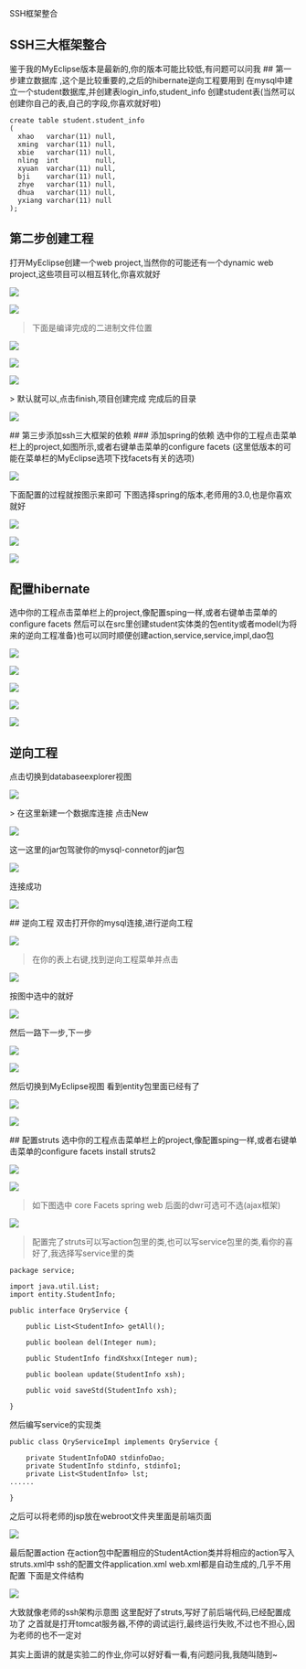 SSH框架整合

SSH三大框架整合
---------------

鉴于我的MyEclipse版本是最新的,你的版本可能比较低,有问题可以问我 \#\#
第一步建立数据库 ,这个是比较重要的,之后的hibernate逆向工程要用到
在mysql中建立一个student数据库,并创建表login_info,student_info
创建student表(当然可以创建你自己的表,自己的字段,你喜欢就好啦)

~~~~~~~~~~~~~~~~~~~~~~~~~~~~~~~~~~~~~~~~~~~~~~~~~~~~~~~~~~~~~~~~~~~~~~~~~~~~~~~~
create table student.student_info
(
  xhao   varchar(11) null,
  xming  varchar(11) null,
  xbie   varchar(11) null,
  nling  int         null,
  xyuan  varchar(11) null,
  bji    varchar(11) null,
  zhye   varchar(11) null,
  dhua   varchar(11) null,
  yxiang varchar(11) null
);
~~~~~~~~~~~~~~~~~~~~~~~~~~~~~~~~~~~~~~~~~~~~~~~~~~~~~~~~~~~~~~~~~~~~~~~~~~~~~~~~

第二步创建工程
--------------

打开MyEclipse创建一个web project,当然你的可能还有一个dynamic web
project,这些项目可以相互转化,你喜欢就好

![](media/46a6e194bed5f36e9ab41f89b8144fdf.png)

![](media/17d7d43c144a6a92404ef4054f7a2fd9.png)

>   下面是编译完成的二进制文件位置

![](media/1deb57f6b38a4b1b5364bca313e49636.png)

![](media/75d76295f4ec4b146cef87ef158fce92.png)

![](media/1fb65e04887f2ed57e722f8cec632ad5.png)

\> 默认就可以,点击finish,项目创建完成 完成后的目录

![](media/87b62b4e85fbae38013d23d00ce37d60.png)

\#\# 第三步添加ssh三大框架的依赖 \#\#\# 添加spring的依赖
选中你的工程点击菜单栏上的project,如图所示,或者右键单击菜单的configure facets
(这里低版本的可能在菜单栏的MyEclipse选项下找facets有关的选项)

![](media/c7a1e303015bcb13a3f0d3bcc82131c9.png)

下面配置的过程就按图示来即可 下图选择spring的版本,老师用的3.0,也是你喜欢就好

![](media/797c82cfde875dabc499291b8aa74e2b.png)

![](media/106ebf59a5200a9df6479df930a81508.png)

![](media/50c8915caa9ca484d9ac34c0b0759e2d.png)

配置hibernate
-------------

选中你的工程点击菜单栏上的project,像配置sping一样,或者右键单击菜单的configure
facets
然后可以在src里创建student实体类的包entity或者model(为将来的逆向工程准备)也可以同时顺便创建action,service,service,impl,dao包

![](media/fb187873a40d4862c7d1da2cc813a80a.png)

![](media/9fb3efa8e8cda10a5ad17bf377bf1d06.png)

![](media/847e81f11eab55db0d0d21def30ed1ed.png)

![](media/fc2934942b0e9a32bbd4856a7c87b6f1.png)

![](media/7ee8b3ead7855c9ee3eb4fb5ad194fbc.png)

逆向工程
--------

点击切换到databaseexplorer视图

![](media/8eb5058b2698f435f1018a5d895c7e16.png)

\> 在这里新建一个数据库连接 点击New

![](media/3015a1ec681d1fd4e4d092add4360b13.png)

这一这里的jar包驾驶你的mysql-connetor的jar包

![](media/4786ba7f87c275e867b2516a04b81b88.png)

连接成功

![](media/e5f75d06d3d1ef082178f8cb6c7384c3.png)

\#\# 逆向工程 双击打开你的mysql连接,进行逆向工程

![](media/8f5ccac33dc3bea76fe0ab9ed4b5a735.png)

>   在你的表上右键,找到逆向工程菜单并点击

![](media/eb8f5b75197d09d1669c9e6d8d11c014.png)

按图中选中的就好

![](media/11da32f667dc3335aadf1c0e6e64d8b0.png)

然后一路下一步,下一步

![](media/36555e4c497581947a8759436b029e3b.png)

![](media/489571d76c370092500898f0656b4c4b.png)

然后切换到MyEclipse视图 看到entity包里面已经有了

![](media/17cc25c87ee0fcbfbc68c66a0fc9f4b7.png)

![](media/a1da242c8b493886a7d0e7fb755f1940.png)

\#\# 配置struts
选中你的工程点击菜单栏上的project,像配置sping一样,或者右键单击菜单的configure
facets install struts2

![](media/77c807bc2d7341246f2c0279dcb60ab4.png)

![](media/a1b46a9e426ef911cb72c8431558e4a8.png)

>   如下图选中 core Facets spring web 后面的dwr可选可不选(ajax框架)

![](media/0f90afbfdae5f65989cc664a3d74c19f.png)

>   配置完了struts可以写action包里的类,也可以写service包里的类,看你的喜好了,我选择写service里的类

~~~~~~~~~~~~~~~~~~~~~~~~~~~~~~~~~~~~~~~~~~~~~~~~~~~~~~~~~~~~~~~~~~~~~~~~~~~~~~~~
package service;

import java.util.List;
import entity.StudentInfo;

public interface QryService {

    public List<StudentInfo> getAll();

    public boolean del(Integer num);

    public StudentInfo findXshxx(Integer num);

    public boolean update(StudentInfo xsh);

    public void saveStd(StudentInfo xsh);

}
~~~~~~~~~~~~~~~~~~~~~~~~~~~~~~~~~~~~~~~~~~~~~~~~~~~~~~~~~~~~~~~~~~~~~~~~~~~~~~~~

然后编写service的实现类

~~~~~~~~~~~~~~~~~~~~~~~~~~~~~~~~~~~~~~~~~~~~~~~~~~~~~~~~~~~~~~~~~~~~~~~~~~~~~~~~
public class QryServiceImpl implements QryService {

    private StudentInfoDAO stdinfoDao;
    private StudentInfo stdinfo, stdinfo1;
    private List<StudentInfo> lst;
......

}
~~~~~~~~~~~~~~~~~~~~~~~~~~~~~~~~~~~~~~~~~~~~~~~~~~~~~~~~~~~~~~~~~~~~~~~~~~~~~~~~

之后可以将老师的jsp放在webroot文件夹里面是前端页面

![](media/7f4ea44baffbe6fa3ad7a46363c4dc32.png)

最后配置action
在action包中配置相应的StudentAction类并将相应的action写入struts.xml中
ssh的配置文件application.xml web.xml都是自动生成的,几乎不用配置 下面是文件结构

![](media/59472df1209f79ee2bb25a46c7ad9d49.png)

大致就像老师的ssh架构示意图 这里配好了struts,写好了前后端代码,已经配置成功了
之首就是打开tomcat服务器,不停的调试运行,最终运行失败,不过也不担心,因为老师的也不一定对

其实上面讲的就是实验二的作业,你可以好好看一看,有问题问我,我随叫随到\~
